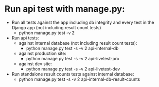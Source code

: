 # Run api test with manage.py:
* Run all tests against the app including db integrity and every test in the Django app (not including result count tests)
  * python manage.py test -v 2
* Run api tests:
  * against internal database (not including result count tests):
    * python manage.py test -s -v 2 api-internal-db
  * against production site:
    * python manage.py test -s -v 2 api-livetest-pro
  * against dev site:
    * python manage.py test -s -v 2 api-livetest-dev
* Run standalone result counts tests against internal database:
    * python manage.py test -s -v 2 api-internal-db-result-counts
